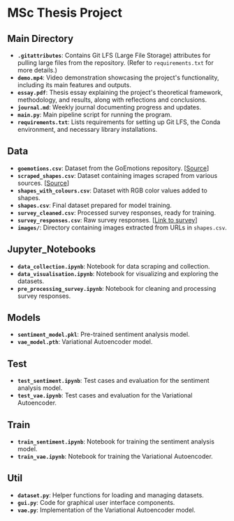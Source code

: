 # MSc Thesis Project

## Main Directory
- **`.gitattributes`**: Contains Git LFS (Large File Storage) attributes for pulling large files from the repository. (Refer to `requirements.txt` for more details.)
- **`demo.mp4`**: Video demonstration showcasing the project's functionality, including its main features and outputs.
- **`essay.pdf`**: Thesis essay explaining the project's theoretical framework, methodology, and results, along with reflections and conclusions.
- **`journal.md`**: Weekly journal documenting progress and updates.
- **`main.py`**: Main pipeline script for running the program.
- **`requirements.txt`**: Lists requirements for setting up Git LFS, the Conda environment, and necessary library installations.

## Data
- **`goemotions.csv`**: Dataset from the GoEmotions repository. [[Source](https://paperswithcode.com/dataset/goemotions)]
- **`scraped_shapes.csv`**: Dataset containing images scraped from various sources. [[Source](https://mrmrsenglish.com/different-shape-names)]
- **`shapes_with_colours.csv`**: Dataset with RGB color values added to shapes.
- **`shapes.csv`**: Final dataset prepared for model training.
- **`survey_cleaned.csv`**: Processed survey responses, ready for training.
- **`survey_responses.csv`**: Raw survey responses. [[Link to survey](https://forms.gle/W7vfHjp9CdYtiNQ36)]
- **`images/`**: Directory containing images extracted from URLs in `shapes.csv`.

## Jupyter_Notebooks
- **`data_collection.ipynb`**: Notebook for data scraping and collection.
- **`data_visualisation.ipynb`**: Notebook for visualizing and exploring the datasets.
- **`pre_processing_survey.ipynb`**: Notebook for cleaning and processing survey responses.

## Models
- **`sentiment_model.pkl`**: Pre-trained sentiment analysis model.
- **`vae_model.pth`**: Variational Autoencoder model.


## Test 
- **`test_sentiment.ipynb`**: Test cases and evaluation for the sentiment analysis model.
- **`test_vae.ipynb`**: Test cases and evaluation for the Variational Autoencoder.


## Train
- **`train_sentiment.ipynb`**: Notebook for training the sentiment analysis model.
- **`train_vae.ipynb`**: Notebook for training the Variational Autoencoder.

## Util
- **`dataset.py`**: Helper functions for loading and managing datasets.
- **`gui.py`**: Code for graphical user interface components.
- **`vae.py`**: Implementation of the Variational Autoencoder model.


